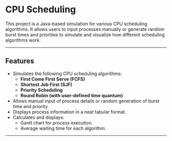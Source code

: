 # CPU Scheduling

This project is a Java-based simulation for various CPU scheduling algorithms. It allows users to input processes manually or generate random burst times and priorities to simulate and visualize how different scheduling algorithms work.

---

## Features
- Simulates the following CPU scheduling algorithms:
  - **First Come First Serve (FCFS)**
  - **Shortest Job First (SJF)**
  - **Priority Scheduling**
  - **Round Robin (with user-defined time quantum)**
- Allows manual input of process details or random generation of burst time and priority.
- Displays process information in a neat tabular format.
- Calculates and displays:
  - Gantt chart for process execution.
  - Average waiting time for each algorithm.

---


